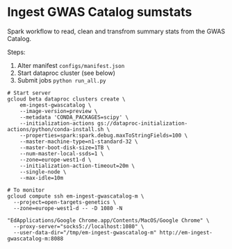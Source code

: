 Ingest GWAS Catalog sumstats
============================

Spark workflow to read, clean and transfrom summary stats from the GWAS Catalog.

Steps:
  1. Alter manifest `configs/manifest.json`
  2. Start dataproc cluster (see below)
  3. Submit jobs `python run_all.py`

```
# Start server
gcloud beta dataproc clusters create \
    em-ingest-gwascatalog \
    --image-version=preview \
    --metadata 'CONDA_PACKAGES=scipy' \
    --initialization-actions gs://dataproc-initialization-actions/python/conda-install.sh \
    --properties=spark:spark.debug.maxToStringFields=100 \
    --master-machine-type=n1-standard-32 \
    --master-boot-disk-size=1TB \
    --num-master-local-ssds=1 \
    --zone=europe-west1-d \
    --initialization-action-timeout=20m \
    --single-node \
    --max-idle=10m

# To monitor
gcloud compute ssh em-ingest-gwascatalog-m \
  --project=open-targets-genetics \
  --zone=europe-west1-d -- -D 1080 -N

"EdApplications/Google Chrome.app/Contents/MacOS/Google Chrome" \
  --proxy-server="socks5://localhost:1080" \
  --user-data-dir="/tmp/em-ingest-gwascatalog-m" http://em-ingest-gwascatalog-m:8088
```
